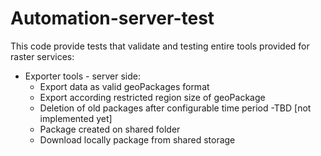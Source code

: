 # Automation-server-test

This code provide tests that validate and testing entire tools provided for raster services:

 - Exporter tools - server side:
   - Export data as valid geoPackages format
   - Export according restricted region size of geoPackage
   - Deletion of old packages after configurable time period -TBD [not implemented yet]
   - Package created on shared folder
   - Download locally package from shared storage